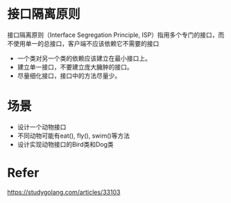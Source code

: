 # 接口隔离原则
接口隔离原则（Interface Segregation Principle, ISP）指用多个专门的接口，而不使用单一的总接口，客户端不应该依赖它不需要的接口
- 一个类对另一个类的依赖应该建立在最小接口上。
- 建立单一接口，不要建立庞大臃肿的接口。
- 尽量细化接口，接口中的方法尽量少。

# 场景
- 设计一个动物接口
- 不同动物可能有eat(), fly(), swim()等方法
- 设计实现动物接口的Bird类和Dog类

# Refer
https://studygolang.com/articles/33103